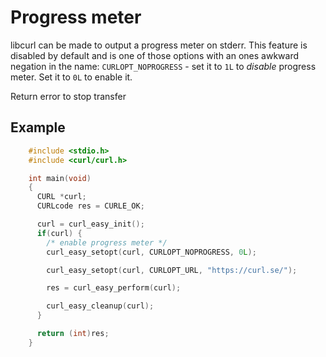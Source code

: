 # Progress meter

libcurl can be made to output a progress meter on stderr. This feature is
disabled by default and is one of those options with an ones awkward negation
in the name: `CURLOPT_NOPROGRESS` - set it to `1L` to *disable* progress
meter. Set it to `0L` to enable it.

Return error to stop transfer

## Example

~~~c
    #include <stdio.h>
    #include <curl/curl.h>

    int main(void)
    {
      CURL *curl;
      CURLcode res = CURLE_OK;

      curl = curl_easy_init();
      if(curl) {
        /* enable progress meter */
        curl_easy_setopt(curl, CURLOPT_NOPROGRESS, 0L);

        curl_easy_setopt(curl, CURLOPT_URL, "https://curl.se/");

        res = curl_easy_perform(curl);

        curl_easy_cleanup(curl);
      }

      return (int)res;
    }
